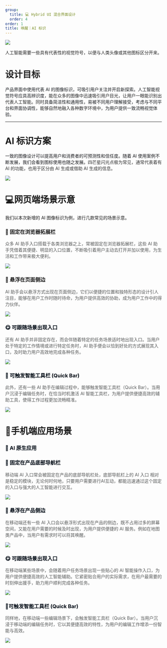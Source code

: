 ```yaml
---
group:
  title: 💻 Hybrid UI 混合界面设计
  order: 4
order: 1
title: 唤醒｜AI 标识
---
```


![](https://mdn.alipayobjects.com/huamei_iwk9zp/afts/img/A*qCaWR6G8J4oAAAAAAAAAAAAADgCCAQ/fmt.webp)

<font style="color:rgba(0, 0, 0, 0.85);">人工智能需要一些具有代表性的视觉符号，以便与人类头像或其他图标区分开来。</font>

<font style="color:rgb(26, 27, 31);"></font>

<h1 id="n37n3"><font style="color:rgba(0, 0, 0, 0.88);">设计目标</font></h1>

<font style="color:rgb(28, 31, 35);">产品界面中使用代表 AI 的图像标识，可吸引用户关注并开启新探索。人工智能视觉符号应具高辨识度，</font><font style="color:rgba(0, 0, 0, 0.85);">能在众多的图像中迅速吸引用户目光，让用户一眼能识别出代表人工智能。同时</font><font style="color:rgb(28, 31, 35);">具备简洁性和通用性，易被不同用户理解接受，考虑与不同平台和界面协调性，</font><font style="color:rgba(0, 0, 0, 0.85);">能够自然地融入各种数字环境中，</font><font style="color:rgb(28, 31, 35);">为用户提供一致流畅视觉体验。</font>

<font style="color:rgb(28, 31, 35);"></font>

<font style="color:rgb(28, 31, 35);"></font>

---

<h1 id="gJz1l">AI 标识方案<font style="color:#8A8F8D;"></font></h1>
<font style="color:rgb(26, 27, 31);">一致的图像设计可以提高用户和消费者的可预测性和信任度。随着 AI 使用案例不断发展，我们会看到图标使用也随之发展。</font><font style="color:rgba(0, 0, 0, 0.8);">四芒星闪光点极为常见，通常代表着有 AI 的功能，也用于区分由 AI 生成或借助 AI 生成的信息。</font>

![](https://mdn.alipayobjects.com/huamei_iwk9zp/afts/img/A*2gfURKz5UPoAAAAAAAAAAAAADgCCAQ/fmt.webp)

<h1 id="xVEsr">💻网页端场景示意</h1>
我们以本次新增的 AI 图像标识为例，进行几款常见的场景示意。

<h3 id="xd2IE">📌 固定在浏览器拓展栏</h3>
<font style="color:#585A5A;"></font>

<font style="color:#585A5A;">众多 AI 助手入口搭载于各类浏览器之上，常被固定在浏览器拓展栏，这些 AI 助手凭借着其便捷、明显的入口位置，不断吸引着用户主动去打开并加以使用，为生活和工作带来极大便利。</font>

![](https://mdn.alipayobjects.com/huamei_iwk9zp/afts/img/A*xUwtTb1jvA4AAAAAAAAAAAAADgCCAQ/fmt.webp)

<h3 id="KH1WT">🍃 悬浮在页面侧边</h3>
<font style="color:#585A5A;"></font>

<font style="color:#585A5A;">AI 助手会以悬浮方式出现在页面侧边，它们以便捷的位置和独特形态的设计引人注目，能够在用户工作时随时待命，为用户提供高效的协助，成为用户工作中的得力伙伴。</font>

![](https://mdn.alipayobjects.com/huamei_iwk9zp/afts/img/A*UqW4QrzMeWoAAAAAAAAAAAAADgCCAQ/fmt.webp)

<h3 id="rUbbE"><font style="color:#000a14;">😋</font><font style="color:#000a14;"> 可跟随场景出现入口</font></h3>
<font style="color:#585A5A;"></font>

<font style="color:#585A5A;">还有 AI 助手并非固定存在，而会伴随着特定的任务场景适时地出现入口。当用户处于特定的工作情境或进行特定任务时，AI 助手便会以恰到好处的方式展现其入口，及时助力用户高效地完成各种任务。</font>

![](https://mdn.alipayobjects.com/huamei_iwk9zp/afts/img/A*GBHEQpizsHIAAAAAAAAAAAAADgCCAQ/fmt.webp)

<h3 id="HMnHy"><font style="color:#000a14;">👋</font><font style="color:#000a14;"> 可触发智能工具栏 (Quick Bar)</font></h3>
<font style="color:#585A5A;"></font>

<font style="color:#585A5A;">此外，还有一些 AI 助手在编辑过程中，能够触发智能工具栏（Quick Bar）。当用户沉浸于编辑任务时，在恰当时机激活 AI 智能工具栏，为用户提供便捷高效的辅助工具，使得工作过程更加流畅精准。</font>

![](https://mdn.alipayobjects.com/huamei_iwk9zp/afts/img/A*WTtjQJzj2-QAAAAAAAAAAAAADgCCAQ/fmt.webp)

<h1 id="sEhml">📱手机端应用场景</h1>

<h3 id="U4kJF"><font style="color:#000a14;">🤖</font><font style="color:#000a14;">️ AI 原生应用</font></h3>


<h3 id="D5Jg1"><font style="color:#000a14;">📌</font><font style="color:#000a14;"> 固定在产品底部导航栏</font></h3>
<font style="color:#585A5A;"></font>

<font style="color:#585A5A;">移动端 AI 入口常会被固定在产品的底部导航栏处，底部导航栏上的 AI 入口 相对是稳定的模块，无论何时何地，只要用户需要进行AI互动，都能迅速通过这个固定的入口与强大的人工智能进行交互。</font>

![](https://mdn.alipayobjects.com/huamei_iwk9zp/afts/img/A*8pXySLYwzbMAAAAAAAAAAAAADgCCAQ/fmt.webp)

<h3 id="LFies">  
<font style="color:#000a14;">🍃</font><font style="color:#000a14;"> 悬浮在产品侧边</font></h3>
<font style="color:#000a14;"></font>

<font style="color:#585A5A;">在移动端还有一些 AI 入口会以悬浮形式出现在产品的侧边，既不占用过多的屏幕空间，又能在用户需要的时候及时出现，为用户提供便捷的 AI 服务。例如在地图类产品中，当用户有需求时可以将其唤醒。</font>

![](https://mdn.alipayobjects.com/huamei_iwk9zp/afts/img/A*k09gQIBak5cAAAAAAAAAAAAADgCCAQ/fmt.webp)

<h3 id="dGhpO">  
<font style="color:#000a14;">😋</font><font style="color:#000a14;"> 可跟随场景出现入口</font></h3>
<font style="color:#585A5A;"></font>

<font style="color:#585A5A;">在移动端某些场景中，会随着用户任务场景出现一些贴心的 AI 智能操作入口，为用户提供便捷高效的人工智能辅助。它紧密贴合用户的实际需求，在用户最需要的时刻伸出援手，助力用户顺利完成各种任务。</font>

![](https://mdn.alipayobjects.com/huamei_iwk9zp/afts/img/A*0zDSSrXdP-IAAAAAAAAAAAAADgCCAQ/fmt.webp)

<h3 id="DiIYL"><font style="color:#000a14;">👋</font><font style="color:#000a14;">可触发智能工具栏 (Quick Bar)</font></h3>
<font style="color:#585A5A;"></font>

<font style="color:#585A5A;">同样地，在移动端一些编辑场景下，会触发智能工具栏（Quick Bar）。当用户沉浸于移动端的编辑任务时，它以其便捷高效的特性，为用户的编辑工作增添一份智能与高效。</font>

![](https://mdn.alipayobjects.com/huamei_iwk9zp/afts/img/A*KAtAQ7-XntIAAAAAAAAAAAAADgCCAQ/fmt.webp)
